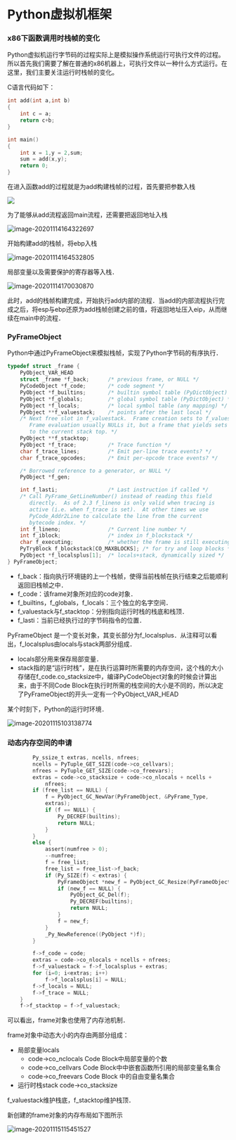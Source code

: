 # Python虚拟机框架

### x86下函数调用时栈帧的变化

Python虚拟机运行字节码的过程实际上是模拟操作系统运行可执行文件的过程。所以首先我们需要了解在普通的x86机器上，可执行文件以一种什么方式运行。在这里，我们主要关注运行时栈帧的变化。

C语言代码如下：

```C
int add(int a,int b)
{
    int c = a;
    return c+b;
}

int main()
{
	int x = 1,y = 2,sum;
	sum = add(x,y);
	return 0;
}
```

在进入函数add的过程就是为add构建栈帧的过程，首先要把参数入栈

![](Python虚拟机框架.assets/image-20201114162915393.png)

为了能够从add流程返回main流程，还需要把返回地址入栈

![image-20201114164322697](Python虚拟机框架.assets/image-20201114164322697.png)

开始构建add的栈帧，将ebp入栈

![image-20201114164532805](Python虚拟机框架.assets/image-20201114164532805.png)

局部变量以及需要保护的寄存器等入栈．

![image-20201114170030870](Python虚拟机框架.assets/image-20201114170030870.png)

此时，add的栈帧构建完成，开始执行add内部的流程．当add的内部流程执行完成之后，将esp与ebp还原为add栈帧创建之前的值，将返回地址压入eip，从而继续在main中的流程．

### PyFrameObject

Python中通过PyFrameObject来模拟栈帧，实现了Python字节码的有序执行．

```c
typedef struct _frame {
    PyObject_VAR_HEAD
    struct _frame *f_back;      /* previous frame, or NULL */
    PyCodeObject *f_code;       /* code segment */
    PyObject *f_builtins;       /* builtin symbol table (PyDictObject) */
    PyObject *f_globals;        /* global symbol table (PyDictObject) */
    PyObject *f_locals;         /* local symbol table (any mapping) */
    PyObject **f_valuestack;    /* points after the last local */
    /* Next free slot in f_valuestack.  Frame creation sets to f_valuestack.
       Frame evaluation usually NULLs it, but a frame that yields sets it
       to the current stack top. */
    PyObject **f_stacktop;
    PyObject *f_trace;          /* Trace function */
    char f_trace_lines;         /* Emit per-line trace events? */
    char f_trace_opcodes;       /* Emit per-opcode trace events? */

    /* Borrowed reference to a generator, or NULL */
    PyObject *f_gen;

    int f_lasti;                /* Last instruction if called */
    /* Call PyFrame_GetLineNumber() instead of reading this field
       directly.  As of 2.3 f_lineno is only valid when tracing is
       active (i.e. when f_trace is set).  At other times we use
       PyCode_Addr2Line to calculate the line from the current
       bytecode index. */
    int f_lineno;               /* Current line number */
    int f_iblock;               /* index in f_blockstack */
    char f_executing;           /* whether the frame is still executing */
    PyTryBlock f_blockstack[CO_MAXBLOCKS]; /* for try and loop blocks */
    PyObject *f_localsplus[1];  /* locals+stack, dynamically sized */
} PyFrameObject;
```

+ f_back：指向执行环境链的上一个栈帧，使得当前栈帧在执行结束之后能顺利返回旧栈帧之中．
+ f_code：该frame对象所对应的code对象．
+ f_builtins，f_globals，f_locals：三个独立的名字空间．
+ f_valuestack与f_stacktop：分别指向运行时栈的栈底和栈顶．
+ f_lasti：当前已经执行过的字节码指令的位置．

PyFrameObject 是一个变长对象，其变长部分为f_localsplus．从注释可以看出，f_localsplus由locals与stack两部分组成．

+ locals部分用来保存局部变量．
+ stack指的是“运行时栈”，是在执行运算时所需要的内存空间，这个栈的大小存储在f_code.co_stacksize中，编译PyCodeObject对象的时候会计算出来，由于不同Code Block在执行时所需的栈空间的大小是不同的，所以决定了PyFrameObject的开头一定有一个PyObject_VAR_HEAD

某个时刻下，Python的运行时环境．

![image-20201115103138774](Python虚拟机框架.assets/image-20201115103138774.png)

### 动态内存空间的申请

```C
        Py_ssize_t extras, ncells, nfrees;
        ncells = PyTuple_GET_SIZE(code->co_cellvars);
        nfrees = PyTuple_GET_SIZE(code->co_freevars);
        extras = code->co_stacksize + code->co_nlocals + ncells +
            nfrees;
        if (free_list == NULL) {
            f = PyObject_GC_NewVar(PyFrameObject, &PyFrame_Type,
            extras);
            if (f == NULL) {
                Py_DECREF(builtins);
                return NULL;
            }
        }
        else {
            assert(numfree > 0);
            --numfree;
            f = free_list;
            free_list = free_list->f_back;
            if (Py_SIZE(f) < extras) {
                PyFrameObject *new_f = PyObject_GC_Resize(PyFrameObject, f, extras);
                if (new_f == NULL) {
                    PyObject_GC_Del(f);
                    Py_DECREF(builtins);
                    return NULL;
                }
                f = new_f;
            }
            _Py_NewReference((PyObject *)f);
        }

        f->f_code = code;
        extras = code->co_nlocals + ncells + nfrees;
        f->f_valuestack = f->f_localsplus + extras;
        for (i=0; i<extras; i++)
            f->f_localsplus[i] = NULL;
        f->f_locals = NULL;
        f->f_trace = NULL;
    }
    f->f_stacktop = f->f_valuestack;
```

可以看出，frame对象也使用了内存池机制．

frame对象中动态大小的内存由两部分组成：

+ 局部变量locals
  + code->co_nclocals Code Block中局部变量的个数
  + code->co_cellvars Code Block中中嵌套函数所引用的局部变量名集合
  + code->co_freevars Code Block 中的自由变量名集合
+ 运行时栈stack code->co_stacksize

f_valuestack维护栈底，f_stacktop维护栈顶．

新创建的frame对象的内存布局如下图所示

![image-20201115115451527](Python虚拟机框架.assets/image-20201115115451527.png)

